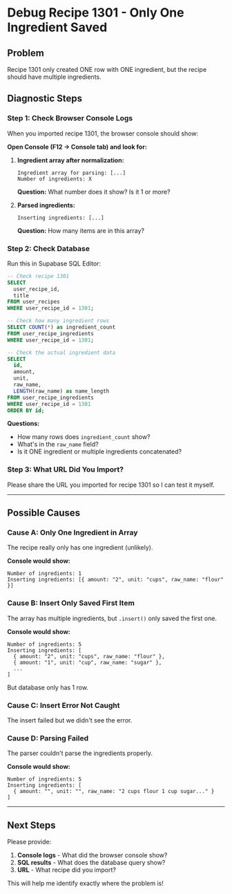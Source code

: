# Debug Recipe 1301 - Only One Ingredient Saved

## Problem
Recipe 1301 only created ONE row with ONE ingredient, but the recipe should have multiple ingredients.

## Diagnostic Steps

### Step 1: Check Browser Console Logs

When you imported recipe 1301, the browser console should show:

**Open Console (F12 → Console tab) and look for:**

1. **Ingredient array after normalization:**
   ```
   Ingredient array for parsing: [...]
   Number of ingredients: X
   ```
   **Question:** What number does it show? Is it 1 or more?

2. **Parsed ingredients:**
   ```
   Inserting ingredients: [...]
   ```
   **Question:** How many items are in this array?

### Step 2: Check Database

Run this in Supabase SQL Editor:

```sql
-- Check recipe 1301
SELECT 
  user_recipe_id,
  title
FROM user_recipes 
WHERE user_recipe_id = 1301;

-- Check how many ingredient rows
SELECT COUNT(*) as ingredient_count
FROM user_recipe_ingredients 
WHERE user_recipe_id = 1301;

-- Check the actual ingredient data
SELECT 
  id,
  amount,
  unit,
  raw_name,
  LENGTH(raw_name) as name_length
FROM user_recipe_ingredients 
WHERE user_recipe_id = 1301
ORDER BY id;
```

**Questions:**
- How many rows does `ingredient_count` show?
- What's in the `raw_name` field?
- Is it ONE ingredient or multiple ingredients concatenated?

### Step 3: What URL Did You Import?

Please share the URL you imported for recipe 1301 so I can test it myself.

---

## Possible Causes

### Cause A: Only One Ingredient in Array
The recipe really only has one ingredient (unlikely).

**Console would show:**
```
Number of ingredients: 1
Inserting ingredients: [{ amount: "2", unit: "cups", raw_name: "flour" }]
```

### Cause B: Insert Only Saved First Item
The array has multiple ingredients, but `.insert()` only saved the first one.

**Console would show:**
```
Number of ingredients: 5
Inserting ingredients: [
  { amount: "2", unit: "cups", raw_name: "flour" },
  { amount: "1", unit: "cup", raw_name: "sugar" },
  ...
]
```
But database only has 1 row.

### Cause C: Insert Error Not Caught
The insert failed but we didn't see the error.

### Cause D: Parsing Failed
The parser couldn't parse the ingredients properly.

**Console would show:**
```
Number of ingredients: 5
Inserting ingredients: [
  { amount: "", unit: "", raw_name: "2 cups flour 1 cup sugar..." }
]
```

---

## Next Steps

Please provide:

1. **Console logs** - What did the browser console show?
2. **SQL results** - What does the database query show?
3. **URL** - What recipe did you import?

This will help me identify exactly where the problem is!



